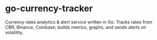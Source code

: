 # go-currency-tracker
Currency rates analytics &amp; alert service written in Go. Tracks rates from CBR, Binance, Coinbase; builds metrics, graphs, and sends alerts on volatility.
